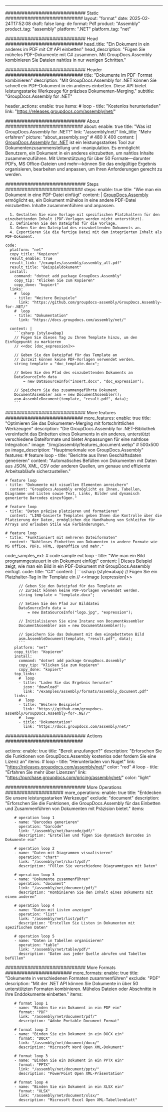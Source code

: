 



---
############################# Static ############################
layout: "format"
date:  2025-02-24T17:52:08
draft: false
lang: de
format: Pdf
product: "Assembly"
product_tag: "assembly"
platform: ".NET"
platform_tag: "net"

############################# Head ############################
head_title: "Ein Dokument in ein anderes im PDF mit C# API einbetten"
head_description: "Fügen Sie mühelos PDF-Dokumente mit C# zusammen. Mit GroupDocs.Assembly kombinieren Sie Dateien nahtlos in nur wenigen Schritten."

############################# Header ############################
title: "Dokumente im PDF-Format kombinieren" 
description: "Mit GroupDocs.Assembly for .NET können Sie schnell ein PDF-Dokument in ein anderes einbetten. Diese API bietet leistungsstarke Werkzeuge für präzises Dokumenten-Merging."
subtitle: "GroupDocs.Assembly for .NET" 

header_actions:
  enable: true
  items:
    #  loop
    - title: "Kostenlos herunterladen"
      link: "https://releases.groupdocs.com/assembly/net/"
      
############################# About ############################
about:
    enable: true
    title: "Was ist GroupDocs.Assembly for .NET?"
    link: "/assembly/net/"
    link_title: "Mehr erfahren"
    picture: "about_assembly.svg" # 480 X 400
    content: |
       [GroupDocs.Assembly for .NET](/assembly/net/) ist ein leistungsstarkes Tool zur Dokumentenzusammenstellung und -manipulation. Es ermöglicht Benutzern, ein Dokument in ein anderes einzubetten, um nahtlos Inhalte zusammenzuführen. Mit Unterstützung für über 50 Formate—darunter PDFs, MS Office-Dateien und mehr—können Sie das endgültige Ergebnis organisieren, bearbeiten und anpassen, um Ihren Anforderungen gerecht zu werden.

############################# Steps ############################
steps:
    enable: true
    title: "Wie man ein Dokument in eine PDF-Datei einfügt"
    content: |
      [GroupDocs.Assembly](/assembly/net/) ermöglicht es, ein Dokument mühelos in eine andere PDF-Datei einzubetten. Inhalte zusammenführen und anpassen.
      
      1. Gestalten Sie eine Vorlage mit spezifischen Platzhaltern für den einzubettenden Inhalt (PDF-Vorlagen werden nicht unterstützt).
      2. Definieren Sie den Dateipfad für die Vorlage.
      3. Geben Sie den Dateipfad des einzubettenden Dokuments an.
      4. Exportieren Sie die fertige Datei mit dem integrierten Inhalt als PDF-Dokument.
   
    code:
      platform: "net"
      copy_title: "Kopieren"
      result_enable: true
      result_link: "/examples/assembly/assembly_all.pdf"
      result_title: "Beispieldokument"
      install:
        command: "dotnet add package GroupDocs.Assembly"
        copy_tip: "Klicken Sie zum Kopieren"
        copy_done: "kopiert"
      links:
        #  loop
        - title: "Weitere Beispiele"
          link: "https://github.com/groupdocs-assembly/GroupDocs.Assembly-for-.NET/"
        #  loop
        - title: "Dokumentation"
          link: "https://docs.groupdocs.com/assembly/net/"
          
      content: |
        ```csharp {style=abap}
        // Fügen Sie dieses Tag zu Ihrem Template hinzu, um den Einfügepunkt zu markieren
        // <<doc [doc_expression]>>

        // Geben Sie den Dateipfad für das Template an
        // Zurzeit können keine PDF-Vorlagen verwendet werden.
        string template = "doc_template.docx";

        // Geben Sie den Pfad des einzubettenden Dokuments an
        DataSourceInfo data 
            = new DataSourceInfo("insert.docx", "doc_expression");

        // Speichern Sie das zusammengeführte Dokument
        DocumentAssembler asm = new DocumentAssembler();
        asm.AssembleDocument(template, "result.pdf", data);
        ```            

############################# More features ############################
more_features:
  enable: true
  title: "Optimieren Sie das Dokumenten-Merging mit fortschrittlichen Werkzeugen"
  description: "Die GroupDocs.Assembly for .NET-Bibliothek vereinfacht das Einbetten eines Dokuments in ein anderes, unterstützt verschiedene Dateiformate und bietet Anpassungen für eine nahtlose Integration."
  image: "/img/assembly/features_document.webp" # 500x500 px
  image_description: "Hauptmerkmale von GroupDocs.Assembly"
  features:
    # feature loop
    - title: "Berichte aus Ihren Geschäftsdaten generieren"
      content: "Automatisches Befüllen von Dokumenten mit Daten aus JSON, XML, CSV oder anderen Quellen, um genaue und effiziente Arbeitsabläufe sicherzustellen."

    # feature loop
    - title: "Dokumente mit visuellen Elementen anreichern"
      content: "GroupDocs.Assembly ermöglicht es Ihnen, Tabellen, Diagramme und Listen sowie Text, Links, Bilder und dynamisch generierte Barcodes einzufügen."

    # feature loop
    - title: "Daten präzise platzieren und formatieren"
      content: "LINQ-basierte Templates geben Ihnen die Kontrolle über die Platzierung der Daten, ermöglichen die Handhabung von Schleifen für Arrays und erlauben Stile wie Farbänderungen."

    # feature loop
    - title: "Funktioniert mit mehreren Dateiformaten"
      content: "Nahtloses Einbetten von Dokumenten in andere Formate wie MS Office, PDFs, HTML, OpenOffice und mehr."
      
  code_samples_ext:
    # code sample ext loop
    - title: "Wie man ein Bild programmgesteuert in ein Dokument einfügt"
      content: |
        Dieses Beispiel zeigt, wie man ein Bild in ein PDF-Dokument mit GroupDocs.Assembly einfügt.
      code:
        title: "C#"
        content: |
          ```csharp {style=abap}
          // Fügen Sie ein Platzhalter-Tag in Ihr Template ein
          // <<image [expression]>>

          // Geben Sie den Dateipfad für das Template an
          // Zurzeit können keine PDF-Vorlagen verwendet werden.
          string template = "template.docx";

          // Setzen Sie den Pfad zur Bilddatei
          DataSourceInfo data =
              = new DataSourceInfo("logo.jpg", "expression");

          // Initialisieren Sie eine Instanz von DocumentAssembler
          DocumentAssembler asm = new DocumentAssembler();

          // Speichern Sie das Dokument mit dem eingebetteten Bild
          asm.AssembleDocument(template, "result.pdf", data);
          ```
        platform: "net"
        copy_title: "Kopieren"
        install:
          command: "dotnet add package GroupDocs.Assembly"
          copy_tip: "Klicken Sie zum Kopieren"
          copy_done: "kopiert"
        top_links:
          #  loop
          - title: "Laden Sie das Ergebnis herunter"
            icon: "download"
            link: "/examples/assembly/formats/assembly_document.pdf"
        links:
          #  loop
          - title: "Weitere Beispiele"
            link: "https://github.com/groupdocs-assembly/GroupDocs.Assembly-for-.NET/"
          #  loop
          - title: "Dokumentation"
            link: "https://docs.groupdocs.com/assembly/net/"
            

            


############################# Actions ############################

actions:
  enable: true
  title: "Bereit anzufangen?"
  description: "Erforschen Sie die Funktionen von GroupDocs.Assembly kostenlos oder fordern Sie eine Lizenz an"
  items:
    #  loop
    - title: "Herunterladen von Nuget"
      link: "https://releases.groupdocs.com/assembly/net/"
      color: "red"
        #  loop
    - title: "Erfahren Sie mehr über Lizenzen"
      link: "https://purchase.groupdocs.com/pricing/assembly/net/"
      color: "light"


############################# More Operations #####################
more_operations:
    enable: true
    title: "Entdecken Sie unsere leistungsstarken Werkzeuge"
    exclude: "document"
    description: "Erforschen Sie die Funktionen, die GroupDocs.Assembly für das Einbetten und Zusammenführen von Dokumenten mit Präzision bietet."
    items: 
          
        # operation loop 1
        - name: "Barcodes generieren"
          operation: "barcode"
          link: "/assembly/net/barcode/pdf/"
          description: "Erstellen und fügen Sie dynamisch Barcodes in Dokumente ein"

        # operation loop 2
        - name: "Daten mit Diagrammen visualisieren"
          operation: "chart"
          link: "/assembly/net/chart/pdf/"
          description: "Füllen Sie verschiedene Diagrammtypen mit Daten"

        # operation loop 3
        - name: "Dokumente zusammenführen"
          operation: "document"
          link: "/assembly/net/document/pdf/"
          description: "Kombinieren Sie den Inhalt eines Dokuments mit einem anderen"

        # operation loop 4
        - name: "Daten mit Listen anzeigen"
          operation: "list"
          link: "/assembly/net/list/pdf/"
          description: "Erstellen Sie Listen in Dokumenten mit spezifischen Daten"

        # operation loop 5
        - name: "Daten in Tabellen organisieren"
          operation: "table"
          link: "/assembly/net/table/pdf/"
          description: "Daten aus jeder Quelle abrufen und Tabellen befüllen"
         
          
############################# More Formats ########################
more_formats:
    enable: true
    title: "Dokumente in verschiedenen Formaten zusammenführen"
    exclude: "PDF"
    description: "Mit der .NET API können Sie Dokumente in über 50 unterstützten Formaten kombinieren. Mühelos Dateien oder Abschnitte in Ihre Enddokumente einbetten."
    items: 
          
        # format loop 1
        - name: "Binden Sie ein Dokument in ein PDF ein"
          format: "PDF"
          link: "/assembly/net/document/pdf/"
          description: "Adobe Portable Document Format"
          
        # format loop 2
        - name: "Binden Sie ein Dokument in ein DOCX ein"
          format: "DOCX"
          link: "/assembly/net/document/docx/"
          description: "Microsoft Word Open XML-Dokument"
          
        # format loop 3
        - name: "Binden Sie ein Dokument in ein PPTX ein"
          format: "PPTX"
          link: "/assembly/net/document/pptx/"
          description: "PowerPoint Open XML-Präsentation"
          
        # format loop 4
        - name: "Binden Sie ein Dokument in ein XLSX ein"
          format: "XLSX"
          link: "/assembly/net/document/xlsx/"
          description: "Microsoft Excel Open XML-Tabellenblatt"


          

---